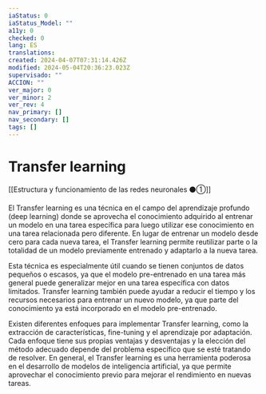 ```yaml
---
iaStatus: 0
iaStatus_Model: ""
a11y: 0
checked: 0
lang: ES
translations: 
created: 2024-04-07T07:31:14.426Z
modified: 2024-05-04T20:36:23.023Z
supervisado: ""
ACCION: ""
ver_major: 0
ver_minor: 2
ver_rev: 4
nav_primary: []
nav_secondary: []
tags: []
---
```

# Transfer learning

[[Estructura y funcionamiento de las  redes neuronales ⚫①]]

El Transfer learning es una técnica en el campo del aprendizaje profundo (deep learning) donde se aprovecha el conocimiento adquirido al entrenar un modelo en una tarea específica para luego utilizar ese conocimiento en una tarea relacionada pero diferente. En lugar de entrenar un modelo desde cero para cada nueva tarea, el Transfer learning permite reutilizar parte o la totalidad de un modelo previamente entrenado y adaptarlo a la nueva tarea.

Esta técnica es especialmente útil cuando se tienen conjuntos de datos pequeños o escasos, ya que el modelo pre-entrenado en una tarea más general puede generalizar mejor en una tarea específica con datos limitados. Transfer learning también puede ayudar a reducir el tiempo y los recursos necesarios para entrenar un nuevo modelo, ya que parte del conocimiento ya está incorporado en el modelo pre-entrenado.

Existen diferentes enfoques para implementar Transfer learning, como la extracción de características, fine-tuning y el aprendizaje por adaptación. Cada enfoque tiene sus propias ventajas y desventajas y la elección del método adecuado depende del problema específico que se esté tratando de resolver. En general, el Transfer learning es una herramienta poderosa en el desarrollo de modelos de inteligencia artificial, ya que permite aprovechar el conocimiento previo para mejorar el rendimiento en nuevas tareas.
